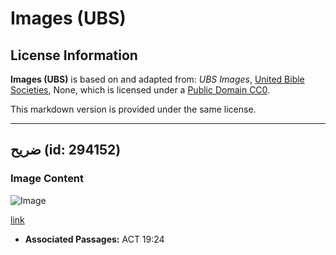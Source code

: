 # Images (UBS)

## License Information

**Images (UBS)** is based on and adapted from: _UBS Images_, [United Bible Societies](https://unitedbiblesocieties.org/), None, which is licensed under a [Public Domain CC0](https://creativecommons.org/public-domain/cc0/).

This markdown version is provided under the same license.



--------------------------------

## ضريح (id: 294152)

### Image Content

![Image](https://cdn.aquifer.bible/aquifer-content/resources/Media/WEB-0466_shrine.jpg)

[link](https://cdn.aquifer.bible/aquifer-content/resources/Media/WEB-0466_shrine.jpg)

* **Associated Passages:** ACT 19:24

